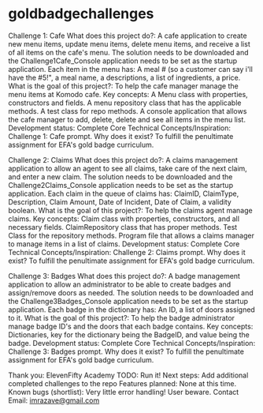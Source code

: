 # goldbadgechallenges

Challenge 1: Cafe
What does this project do?: A cafe application to create new menu items, update menu items, delete menu items, and receive a list of all items on the cafe's menu.
The solution needs to be downloaded and the Challenge1Cafe_Console application needs to be set as the startup application.
Each item in the menu has: A meal # (so a customer can say i'll have the #5!", a meal name, a descriptions, a list of ingredients, a price.
What is the goal of this project?: To help the cafe manager manage the menu items at Komodo cafe.
Key concepts: A Menu class with properties, constructors and fields. A menu repository class that has the applicable methods. A test class for repo methods. A console application that allows the cafe manager to add, delete, delete and see all items in the menu list.
Development status: Complete
Core Technical Concepts/Inspiration: Challenge 1: Cafe prompt.
Why does it exist? To fulfill the penultimate assignment for EFA's gold badge curriculum.

Challenge 2: Claims
What does this project do?: A claims management application to allow an agent to see all claims, take care of the next claim, and enter a new claim.
The solution needs to be downloaded and the Challenge2Claims_Console application needs to be set as the startup application.
Each claim in the queue of claims has: ClaimID, ClaimType, Description, Claim Amount, Date of Incident, Date of Claim, a validity boolean.
What is the goal of this project?: To help the claims agent manage claims.
Key concepts: Claim class with properties, constructors, and all necessary fields. ClaimRepository class that has proper methods. Test Class for the repository methods. Program file that allows a claims manager to manage items in a list of claims.
Development status: Complete
Core Technical Concepts/Inspiration: Challenge 2: Claims prompt.
Why does it exist? To fulfill the penultimate assignment for EFA's gold badge curriculum.

Challenge 3: Badges
What does this project do?: A badge management application to allow an administrator to be able to create badges and assign/remove doors as needed. 
The solution needs to be downloaded and the Challenge3Badges_Console application needs to be set as the startup application.
Each badge in the dictionary has: An ID, a list of doors assigned to it.
What is the goal of this project?: To help the badge administrator manage badge ID's and the doors that each badge contains.
Key concepts:  Dictionaries, key for the dictionary being the BadgeID, and value being the badge.
Development status: Complete
Core Technical Concepts/Inspiration: Challenge 3: Badges prompt.
Why does it exist? To fulfill the penultimate assignment for EFA's gold badge curriculum.

Thank you: ElevenFifty Academy
TODO: Run it!
Next steps: Add additional completed challenges to the repo
Features planned: None at this time.
Known bugs (shortlist): Very little error handling! User beware.
Contact
Email: imrazave@gmail.com
